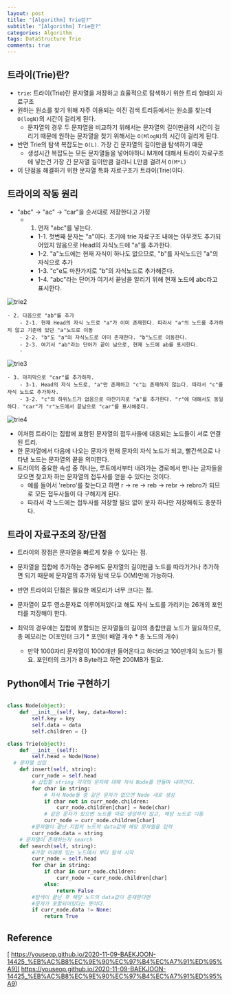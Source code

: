 ```yaml
---  
layout: post  
title: "[Algorithm] Trie란?"  
subtitle: "[Algorithm] Trie란?"  
categories: Algorithm
tags: DataStructure Trie
comments: true  
---  
```


## 트라이(Trie)란?

- `trie`: 트라이(Trie)란 문자열을 저장하고 효율적으로 탐색하기 위한 트리 형태의 자료구조
- 원하는 원소를 찾기 위해 자주 이용되는 이진 검색 트리등에서는 원소를 찾는데 `O(logN)`의 시간이 걸리게 된다. 
  - 문자열의 경우 두 문자열을 비교하기 위해서는 문자열의 길이만큼의 시간이 걸리기 때문에 원하는 문자열을 찾기 위해서는 `O(MlogN)`의 시간이 걸리게 된다. 
- 반면 Trie의 탐색 복잡도는 `O(L)`. 가장 긴 문자열의 길이만큼 탐색하기 때문
  - 생성시간 복잡도는 모든 문자열들을 넣어야하니 M개에 대해서 트라이 자료구조에 넣는건 가장 긴 문자열 길이만큼 걸리니 L만큼 걸려서 `O(M*L)`
- 이 단점을 해결하기 위한 문자열 특화 자료구조가 트라이(Trie)이다. 


## 트라이의 작동 원리
- "abc" -> "ac" -> "car"을 순서대로 저장한다고 가정
    - 1. 먼저 "abc"를 넣는다.
        - 1-1. 첫번째 문자는 "a"이다. 초기에 trie 자료구조 내에는 아무것도 추가되어있지 않음으로 Head의 자식노드에 "a"를 추가한다. 
        - 1-2. "a"노드에는 현재 자식이 하나도 없으므로, "b"를 자식노드인 "a"의 자식으로 추가
        - 1-3. "c"e도 마찬가지로 "b"의 자식노드로 추가해준다. 
        - 1-4. "abc"라는 단어가 여기서 끝남을 알리기 위해 현재 노드에 abc라고 표시한다.

![trie2](https://yunsikus.github.io/assets/img/post_img/trie2.jpg)

    - 2. 다음으로 "ab"를 추가
        - 2-1. 현재 Head의 자식 노드로 "a"가 이미 존재한다. 따라서 "a"의 노드를 추가하지 않고 기존에 있던 "a"노드로 이동
        - 2-2. "b"도 "a"의 자식노드로 이미 존재한다. "b"노드로 이동한다. 
        - 2-3. 여기서 "ab"라는 단어가 끝이 남으로, 현재 노드에 ab를 표시한다. 
        - 
![trie3](https://yunsikus.github.io/assets/img/post_img/trie3.jpg)

    - 3. 마지막으로 "car"를 추가하자. 
        - 3-1. Head의 자식 노드로, "a"만 존재하고 "c"는 존재하지 않는다. 따라서 "c"를 자식 노드로 추가하자. 
        - 3-2. "c"의 하위노드가 없음으로 마찬가지로 "a"를 추가한다. "r"에 대해서도 동일하다. "car"가 "r"노드에서 끝남으로 "car"를 표시해준다. 
  
![trie4](https://yunsikus.github.io/assets/img/post_img/trie4.jpg)

- 이처럼 트라이는 집합에 포함된 문자열의 접두사들에 대응되는 노드들이 서로 연결된 트리. 
- 한 문자열에서 다음에 나오는 문자가 현재 문자의 자식 노드가 되고, 빨간색으로 나타낸 노드는 문자열의 끝을 의미한다. 
- 트라이의 중요한 속성 중 하나는, 루트에서부터 내려가는 경로에서 만나는 글자들을 모으면 찾고자 하는 문자열의 접두사를 얻을 수 있다는 것이다. 
  - 예를 들어서 'rebro'를 찾는다고 하면 r -> re -> reb -> rebr -> rebro가 되므로 모든 접두사들이 다 구해지게 된다. 
  - 따라서 각 노드에는 접두사를 저장할 필요 없이 문자 하나만 저장해줘도 충분하다. 

## 트라이 자료구조의 장/단점

- 트라이의 장점은 문자열을 빠르게 찾을 수 있다는 점. 
- 문자열을 집합에 추가하는 경우에도 문자열의 길이만큼 노드를 따라가거나 추가하면 되기 때문에 문자열의 추가와 탐색 모두 O(M)만에 가능하다. 
  
- 반면 트라이의 단점은 필요한 메모리가 너무 크다는 점. 
- 문자열이 모두 영소문자로 이루어져있다고 해도 자식 노드를 가리키는 26개의 포인터를 저장해야 한다. 
- 최악의 경우에는 집합에 포함되는 문자열들의 길이의 총합만큼 노드가 필요하므로, 총 메모리는 O(포인터 크기 * 포인터 배열 개수 * 총 노드의 개수)
  - 만약 1000자리 문자열이 1000개만 들어온다고 하더라고 100만개의 노드가 필요. 포인터의 크기가 8 Byte라고 하면 200MB가 필요. 


## Python에서 Trie 구현하기

```Python

class Node(object):
    def __init__(self, key, data=None):
        self.key = key
        self.data = data
        self.children = {}

class Trie(object):
    def __init__(self):
        self.head = Node(None)
  # 문자열 삽입
    def insert(self, string):
        curr_node = self.head
        # 삽입할 string 각각의 문자에 대해 자식 Node를 만들며 내려간다.
        for char in string:
            # 자식 Node들 중 같은 문자가 없으면 Node 새로 생성
            if char not in curr_node.children:
                curr_node.children[char] = Node(char)
            # 같은 문자가 있으면 노드를 따로 생성하지 않고, 해당 노드로 이동
            curr_node = curr_node.children[char]
        #문자열이 끝난 지점의 노드의 data값에 해당 문자열을 입력
        curr_node.data = string
    # 문자열이 존재하는지 search
    def search(self, string):
        #가장 아래에 있는 노드에서 부터 탐색 시작
        curr_node = self.head
        for char in string:
            if char in curr_node.children:
                curr_node = curr_node.children[char]
            else:
                return False
        #탐색이 끝난 후 해당 노드의 data값이 존재한다면
        #문자가 포함되어있다는 뜻이다.
        if curr_node.data != None:
            return True

```

## Reference

[ https://youseop.github.io/2020-11-09-BAEKJOON-14425_%EB%AC%B8%EC%9E%90%EC%97%B4%EC%A7%91%ED%95%A9]( https://youseop.github.io/2020-11-09-BAEKJOON-14425_%EB%AC%B8%EC%9E%90%EC%97%B4%EC%A7%91%ED%95%A9)

